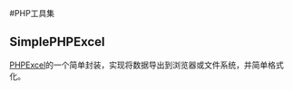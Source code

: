 #PHP工具集
## SimplePHPExcel
[PHPExcel](https://github.com/PHPOffice/PHPExcel)的一个简单封装，实现将数据导出到浏览器或文件系统，并简单格式化。